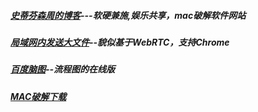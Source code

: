 ##### [史蒂芬森周的博客](http://www.sdifen.com/)---软硬兼施,娱乐共享，mac破解软件网站
##### [局域网内发送大文件](http://cend.me/)--貌似基于WebRTC，支持Chrome
##### [百度脑图](http://naotu.baidu.com/)--流程图的在线版
##### [MAC破解下载](http://xclient.info/)
